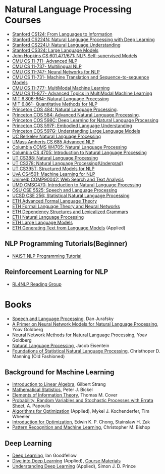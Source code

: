 # Natural Language Processing Courses
* [Stanford CS124: From Languages to Information](http://web.stanford.edu/class/cs124/)
* [Stanford CS224N: Natural Language Processing with Deep Learning](https://web.stanford.edu/class/cs224n/)
* [Stanford CS224U: Natural Language Understanding](http://web.stanford.edu/class/cs224u/)
* [Stanford CS324: Large Language Models](https://stanford-cs324.github.io/winter2022/)
* [John Hopkins CS 601.471/671: NLP: Self-supervised Models](https://self-supervised.cs.jhu.edu/sp2023/)
* [CMU CS 11-711- Advanced NLP](http://www.phontron.com/class/anlp2024/lectures/)
* [CMU CS 11-737- Multilingual NLP](http://www.phontron.com/class/multiling2022/schedule.html)
* [CMU CS 11-747- Neural Networks for NLP](http://www.phontron.com/class/nn4nlp2021/schedule.html)
* [CMU CS 11-731- Machine Translation and Sequence-to-sequence Models](http://www.phontron.com/class/mtandseq2seq2019/schedule.html)
* [CMU CS 11-777- MultiModal Machine Learning](https://cmu-multicomp-lab.github.io/mmml-course/fall2023/schedule/)
* [CMU CS 11-877- Advanced Topics in MultiModal Machine Learning](https://cmu-multicomp-lab.github.io/adv-mmml-course/spring2024/schedule/)
* [MIT 6.806-864- Natural Language Processing](https://www.mit.edu/~jda/teaching/6.864/)
* [MIT 6.861- Quantitative Methods for NLP](https://mit-6861.github.io/schedule)
* [Princeton COS 484: Natural Language Processing](https://princeton-nlp.github.io/cos484/).
* [Princeton COS 584: Advanced Natural Language Processing](https://princeton-nlp.github.io/cos484/cos584).
* [Princeton COS 598C: Deep Learning for Natural Language Processing](https://www.cs.princeton.edu/courses/archive/spring20/cos598C/)
* [Princeton COS 597F: Embodied Language Understanding](https://sites.google.com/princeton.edu/cos597f)
* [Princeton COS 597G: Understanding Large Language Models](https://www.cs.princeton.edu/courses/archive/fall22/cos597G/)
* [UC Berkeley Natural Language Processing](https://people.ischool.berkeley.edu/~dbamman/nlp20.html)
* [UMass Amherts CS 685 Advanced NLP](https://people.cs.umass.edu/~miyyer/cs685/schedule.html)
* [Columbia COMS W4705: Natural Language Processing](http://www.cs.columbia.edu/~mcollins/cs4705-spring2020/)
* [Columbia CS 4705: Introduction to Natural Language Processing](http://www.cs.columbia.edu/~kathy/NLP/2019/)
* [UT CS388: Natural Language Processing](https://www.cs.utexas.edu/~gdurrett/courses/sp2023/cs388.shtml)
* [UT CS378: Natural Language Processing(Undergrad)](https://www.cs.utexas.edu/~gdurrett/courses/fa2022/cs378.shtml)
* [UT CS395T: Structured Models for NLP](https://www.cs.utexas.edu/~gdurrett/courses/fa2017/cs395t.shtml)
* [UvA CS4501: Machine Learning for NLP](http://yangfengji.net/uva-nlp-course/schedule.html)
* [Unimelb COMP90042: Web Search and Text Analysis](https://trevorcohn.github.io/comp90042/)
* [UMD CMSC470: Introduction to Natural Language Processing](http://www.cs.umd.edu/class/fall2018/cmsc470//lectures/)
* [OSU CSE 5525: Speech and Language Processing](http://aritter.github.io/courses/5525_spring19.html)
* [UCSD CSE 256: Statistical Natural Language Processing](https://cseweb.ucsd.edu//~nnakashole/teaching/256_sp19.html)
* [ETH Advanced Formal Language Theory](https://rycolab.io/classes/aflt-s24/)
* [ETH Formal Language Theory and Neural Networks](https://rycolab.io/classes/esslli-23/)
* [ETH Dependency Structures and Lexicalized Grammars](https://rycolab.io/classes/dep-parsing-sem/)
* [ETH Natural Language Processing](https://rycolab.io/classes/intro-nlp-f22/)
* [ETH Large Language Models](https://rycolab.io/classes/llm-s24/)
* [ETH Generating Text from Language Models](https://rycolab.io/classes/acl-2023-tutorial/) (Applied)
## NLP Programming Tutorials(Beginner)
* [NAIST NLP Programming Tutorial](https://github.com/neubig/nlptutorial)
## Reinforcement Learning for NLP
* [RL4NLP Reading Group](https://github.com/jiyfeng/rl4nlp)
# Books
* [Speech and Language Processing](https://web.stanford.edu/~jurafsky/slp3/), Dan Jurafsky
* [A Primer on Neural Network Models for Natural Language Processing](https://u.cs.biu.ac.il/~yogo/nnlp.pdf), Yoav Goldberg
* [Neural Network Methods for Natural Language Processing](https://link.springer.com/book/10.1007/978-3-031-02165-7), Yoav Goldberg
* [Natural Language Processing](https://github.com/jacobeisenstein/gt-nlp-class/blob/master/notes/eisenstein-nlp-notes.pdf), Jacob Eisentein
* [Foundations of Statistical Natural Language Processing](https://doc.lagout.org/science/0_Computer%20Science/2_Algorithms/Statistical%20Natural%20Language%20Processing.pdf), Christhoper D. Manning (Old Fashioned)
## Background for Machine Learning
* [Introduction to Linear Algebra](http://students.aiu.edu/submissions/profiles/resources/onlineBook/Y5B7M4_Introduction_to_Linear_Algebra-_Fourth_Edition.pdf), Gilbert Strang
* [Mathematical Statistics](http://www.mim.ac.mw/books/Mathematical%20statistics,%20basic%20ideas%20and%20selected%20topics%20Vol%201,%20Second%20Edition.pdf), Peter J. Bickel
* [Elements of Information Theory](https://onlinelibrary.wiley.com/doi/book/10.1002/047174882X), Thomas M. Cover
* [Probability, Random Variables and Stochastic Processes with Errata Sheet](https://www.amazon.com/Probability-Random-Variables-Stochastic-Processes/dp/0071226613), A. Papoulis
* [Algorithms for Optimization](https://algorithmsbook.com/optimization/files/optimization.pdf) (Applied), Mykel J. Kochenderfer, Tim Wheeler
* [Introduction for Optimization](https://github.com/benjamincrom/optimization/blob/master/An%20Introduction%20to%20Optimization-%20E.%20Chong%2C%20S.%20Zak.pdf), Edwin K. P. Chong, Stainslaw H. Zak
* [Pattern Recognition and Machine Learning](https://github.com/peteflorence/MachineLearning6.867/blob/master/Bishop/Bishop%20-%20Pattern%20Recognition%20and%20Machine%20Learning.pdf), Christopher M. Bishop
## Deep Learning
* [Deep Learning](https://www.deeplearningbook.org/), Ian Goodfellow
* [Dive into Deep Learning](http://d2l.ai/) (Applied), [Course Materials](https://courses.d2l.ai/)
* [Understanding Deep Learning](https://udlbook.github.io/udlbook/) (Applied), Simon J. D. Prince
